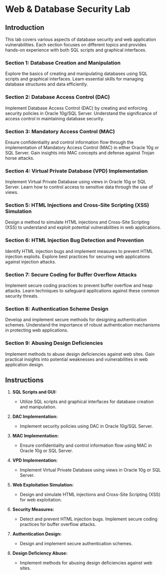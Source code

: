 # Web & Database Security Lab

## Introduction

This lab covers various aspects of database security and web application vulnerabilities. Each section focuses on different topics and provides hands-on experience with both SQL scripts and graphical interfaces.

### Section 1: Database Creation and Manipulation

Explore the basics of creating and manipulating databases using SQL scripts and graphical interfaces. Learn essential skills for managing database structures and data efficiently.

### Section 2: Database Access Control (DAC)

Implement Database Access Control (DAC) by creating and enforcing security policies in Oracle 10g/SQL Server. Understand the significance of access control in maintaining database security.

### Section 3: Mandatory Access Control (MAC)

Ensure confidentiality and control information flow through the implementation of Mandatory Access Control (MAC) in either Oracle 10g or SQL Server. Gain insights into MAC concepts and defense against Trojan horse attacks.

### Section 4: Virtual Private Database (VPD) Implementation

Implement Virtual Private Database using views in Oracle 10g or SQL Server. Learn how to control access to sensitive data through the use of views.

### Section 5: HTML Injections and Cross-Site Scripting (XSS) Simulation

Design a method to simulate HTML injections and Cross-Site Scripting (XSS) to understand and exploit potential vulnerabilities in web applications.

### Section 6: HTML Injection Bug Detection and Prevention

Identify HTML injection bugs and implement measures to prevent HTML injection exploits. Explore best practices for securing web applications against injection attacks.

### Section 7: Secure Coding for Buffer Overflow Attacks

Implement secure coding practices to prevent buffer overflow and heap attacks. Learn techniques to safeguard applications against these common security threats.

### Section 8: Authentication Scheme Design

Develop and implement secure methods for designing authentication schemes. Understand the importance of robust authentication mechanisms in protecting web applications.

### Section 9: Abusing Design Deficiencies

Implement methods to abuse design deficiencies against web sites. Gain practical insights into potential weaknesses and vulnerabilities in web application design.

## Instructions

1. **SQL Scripts and GUI:**
   - Utilize SQL scripts and graphical interfaces for database creation and manipulation.

2. **DAC Implementation:**
   - Implement security policies using DAC in Oracle 10g/SQL Server.

3. **MAC Implementation:**
   - Ensure confidentiality and control information flow using MAC in Oracle 10g or SQL Server.

4. **VPD Implementation:**
   - Implement Virtual Private Database using views in Oracle 10g or SQL Server.

5. **Web Exploitation Simulation:**
   - Design and simulate HTML injections and Cross-Site Scripting (XSS) for web exploitation.

6. **Security Measures:**
   - Detect and prevent HTML injection bugs. Implement secure coding practices for buffer overflow attacks.

7. **Authentication Design:**
   - Design and implement secure authentication schemes.

8. **Design Deficiency Abuse:**
   - Implement methods for abusing design deficiencies against web sites.